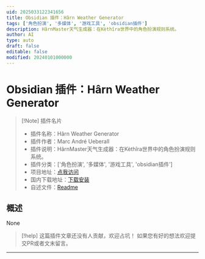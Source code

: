 ```yaml
---
uid: 2025033122341656
title: Obsidian 插件：Hârn Weather Generator
tags: ['角色扮演', '多媒体', '游戏工具', 'obsidian插件']
description: HârnMaster天气生成器：在Kèthîra世界中的角色扮演规则系统。
author: AI
type: auto
draft: false
editable: false
modified: 20240101000000
---
```


# Obsidian 插件：Hârn Weather Generator

> [!Note] 插件名片
> - 插件名称：Hârn Weather Generator
> - 插件作者：Marc André Ueberall
> - 插件说明：HârnMaster天气生成器：在Kèthîra世界中的角色扮演规则系统。
> - 插件分类：['角色扮演', '多媒体', '游戏工具', 'obsidian插件']
> - 项目地址：[点我访问](https://github.com/marcueberall/obsidian-harn-weather)
> - 国内下载地址：[下载安装](https://pkmer.cn/products/plugin/pluginMarket/?harn-weather)
> - 自述文件：[Readme](https://ghproxy.net/https://raw.githubusercontent.com/marcueberall/obsidian-harn-weather/main/README.md)



## 概述

None


> [!help] 
> 这篇插件文章还没有人贡献，欢迎占坑！
> 如果您有好的想法欢迎提交PR或者文末留言。
> 

---



